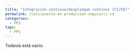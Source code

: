 ```yaml
---
title: "Integración continua/despliegue continuo (CI/CD)"
permalink: /ceti/puesta-en-produccion-segura/ci-cd
categories:
  - PPS
tags:
  - PPS
---
```


Todavía está vacío.
